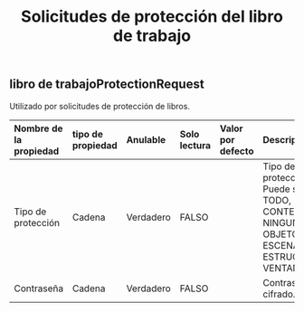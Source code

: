 ﻿---
title: Solicitudes de protección del libro de trabajo
second_title: Aspose.Cells Cloud Documen
type: docs
url: /es/specification/model/workbookprotectionrequest/
description: "Aspose.Cells Especificación del modelo de nube: WorkbookProtectionRequest. Maneje sin esfuerzo Excel y otros documentos de hoja de cálculo con funciones como abrir, generar, editar, dividir, fusionar, comparar y convertir."
kwords: Excel, Office, hoja de cálculo, nube REST API, WorkbookProtectionRequest
weight: 50
---
## **libro de trabajoProtectionRequest**

 Utilizado por solicitudes de protección de libros.

| Nombre de la propiedad| tipo de propiedad| Anulable| Solo lectura| Valor por defecto| Descripción|
|:- |:- |:- |:- |:- |:- |
| Tipo de protección| Cadena| Verdadero| FALSO|| Tipo de protección. Puede ser TODO, CONTENIDO, NINGUNO, OBJETOS, ESCENARIOS, ESTRUCTURA, VENTANAS|
| Contraseña| Cadena| Verdadero| FALSO|| Contraseña de cifrado.|

